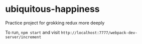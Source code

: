 # ubiquitous-happiness

Practice project for grokking redux more deeply

To run, `npm start` and visit `http://localhost:7777/webpack-dev-server/increment`
